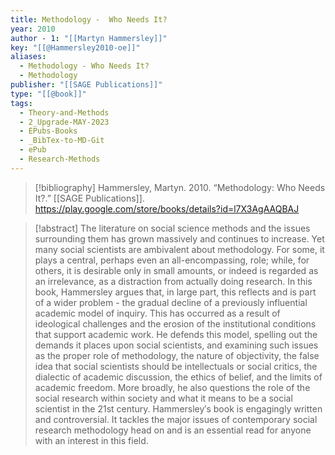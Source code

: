 ```yaml
---
title: Methodology -  Who Needs It?
year: 2010
author - 1: "[[Martyn Hammersley]]"
key: "[[@Hammersley2010-oe]]"
aliases:
  - Methodology - Who Needs It?
  - Methodology
publisher: "[[SAGE Publications]]"
type: "[[@book]]"
tags:
  - Theory-and-Methods
  - 2_Upgrade-MAY-2023
  - EPubs-Books
  - _BibTex-to-MD-Git
  - ePub
  - Research-Methods
---
```


> [!bibliography]
> Hammersley, Martyn. 2010. “Methodology: Who Needs It?.” [[SAGE Publications]]. https://play.google.com/store/books/details?id=l7X3AgAAQBAJ

> [!abstract]
> The literature on social science methods and the issues surrounding them has grown massively and continues to increase. Yet many social scientists are ambivalent about methodology. For some, it plays a central, perhaps even an all-encompassing, role; while, for others, it is desirable only in small amounts, or indeed is regarded as an irrelevance, as a distraction from actually doing research. In this book, Hammersley argues that, in large part, this reflects and is part of a wider problem -  the gradual decline of a previously influential academic model of inquiry. This has occurred as a result of ideological challenges and the erosion of the institutional conditions that support academic work. He defends this model, spelling out the demands it places upon social scientists, and examining such issues as the proper role of methodology, the nature of objectivity, the false idea that social scientists should be intellectuals or social critics, the dialectic of academic discussion, the ethics of belief, and the limits of academic freedom. More broadly, he also questions the role of the social research within society and what it means to be a social scientist in the 21st century. Hammersley′s book is engagingly written and controversial. It tackles the major issues of contemporary social research methodology head on and is an essential read for anyone with an interest in this field.